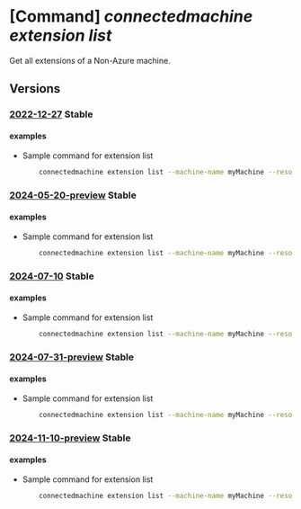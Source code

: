 # [Command] _connectedmachine extension list_

Get all extensions of a Non-Azure machine.

## Versions

### [2022-12-27](/Resources/mgmt-plane/L3N1YnNjcmlwdGlvbnMve30vcmVzb3VyY2Vncm91cHMve30vcHJvdmlkZXJzL21pY3Jvc29mdC5oeWJyaWRjb21wdXRlL21hY2hpbmVzL3t9L2V4dGVuc2lvbnM=/2022-12-27.xml) **Stable**

<!-- mgmt-plane /subscriptions/{}/resourcegroups/{}/providers/microsoft.hybridcompute/machines/{}/extensions 2022-12-27 -->

#### examples

- Sample command for extension list
    ```bash
        connectedmachine extension list --machine-name myMachine --resource-group myResourceGroup
    ```

### [2024-05-20-preview](/Resources/mgmt-plane/L3N1YnNjcmlwdGlvbnMve30vcmVzb3VyY2Vncm91cHMve30vcHJvdmlkZXJzL21pY3Jvc29mdC5oeWJyaWRjb21wdXRlL21hY2hpbmVzL3t9L2V4dGVuc2lvbnM=/2024-05-20-preview.xml) **Stable**

<!-- mgmt-plane /subscriptions/{}/resourcegroups/{}/providers/microsoft.hybridcompute/machines/{}/extensions 2024-05-20-preview -->

#### examples

- Sample command for extension list
    ```bash
        connectedmachine extension list --machine-name myMachine --resource-group myResourceGroup
    ```

### [2024-07-10](/Resources/mgmt-plane/L3N1YnNjcmlwdGlvbnMve30vcmVzb3VyY2Vncm91cHMve30vcHJvdmlkZXJzL21pY3Jvc29mdC5oeWJyaWRjb21wdXRlL21hY2hpbmVzL3t9L2V4dGVuc2lvbnM=/2024-07-10.xml) **Stable**

<!-- mgmt-plane /subscriptions/{}/resourcegroups/{}/providers/microsoft.hybridcompute/machines/{}/extensions 2024-07-10 -->

#### examples

- Sample command for extension list
    ```bash
        connectedmachine extension list --machine-name myMachine --resource-group myResourceGroup
    ```

### [2024-07-31-preview](/Resources/mgmt-plane/L3N1YnNjcmlwdGlvbnMve30vcmVzb3VyY2Vncm91cHMve30vcHJvdmlkZXJzL21pY3Jvc29mdC5oeWJyaWRjb21wdXRlL21hY2hpbmVzL3t9L2V4dGVuc2lvbnM=/2024-07-31-preview.xml) **Stable**

<!-- mgmt-plane /subscriptions/{}/resourcegroups/{}/providers/microsoft.hybridcompute/machines/{}/extensions 2024-07-31-preview -->

#### examples

- Sample command for extension list
    ```bash
        connectedmachine extension list --machine-name myMachine --resource-group myResourceGroup
    ```

### [2024-11-10-preview](/Resources/mgmt-plane/L3N1YnNjcmlwdGlvbnMve30vcmVzb3VyY2Vncm91cHMve30vcHJvdmlkZXJzL21pY3Jvc29mdC5oeWJyaWRjb21wdXRlL21hY2hpbmVzL3t9L2V4dGVuc2lvbnM=/2024-11-10-preview.xml) **Stable**

<!-- mgmt-plane /subscriptions/{}/resourcegroups/{}/providers/microsoft.hybridcompute/machines/{}/extensions 2024-11-10-preview -->

#### examples

- Sample command for extension list
    ```bash
        connectedmachine extension list --machine-name myMachine --resource-group myResourceGroup
    ```
